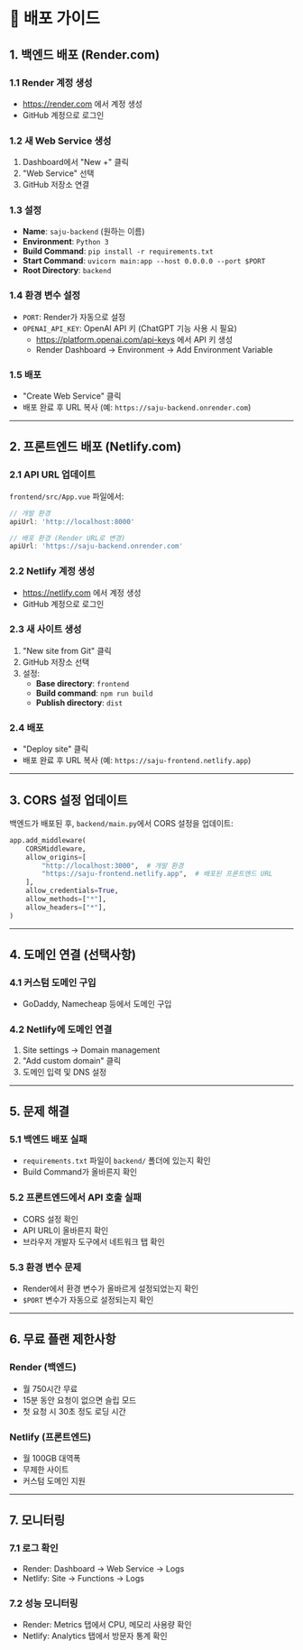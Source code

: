 # 🚀 배포 가이드

## 1. 백엔드 배포 (Render.com)

### 1.1 Render 계정 생성
- https://render.com 에서 계정 생성
- GitHub 계정으로 로그인

### 1.2 새 Web Service 생성
1. Dashboard에서 "New +" 클릭
2. "Web Service" 선택
3. GitHub 저장소 연결

### 1.3 설정
- **Name**: `saju-backend` (원하는 이름)
- **Environment**: `Python 3`
- **Build Command**: `pip install -r requirements.txt`
- **Start Command**: `uvicorn main:app --host 0.0.0.0 --port $PORT`
- **Root Directory**: `backend`

### 1.4 환경 변수 설정
- `PORT`: Render가 자동으로 설정
- `OPENAI_API_KEY`: OpenAI API 키 (ChatGPT 기능 사용 시 필요)
  - https://platform.openai.com/api-keys 에서 API 키 생성
  - Render Dashboard → Environment → Add Environment Variable

### 1.5 배포
- "Create Web Service" 클릭
- 배포 완료 후 URL 복사 (예: `https://saju-backend.onrender.com`)

---

## 2. 프론트엔드 배포 (Netlify.com)

### 2.1 API URL 업데이트
`frontend/src/App.vue` 파일에서:
```javascript
// 개발 환경
apiUrl: 'http://localhost:8000'

// 배포 환경 (Render URL로 변경)
apiUrl: 'https://saju-backend.onrender.com'
```

### 2.2 Netlify 계정 생성
- https://netlify.com 에서 계정 생성
- GitHub 계정으로 로그인

### 2.3 새 사이트 생성
1. "New site from Git" 클릭
2. GitHub 저장소 선택
3. 설정:
   - **Base directory**: `frontend`
   - **Build command**: `npm run build`
   - **Publish directory**: `dist`

### 2.4 배포
- "Deploy site" 클릭
- 배포 완료 후 URL 복사 (예: `https://saju-frontend.netlify.app`)

---

## 3. CORS 설정 업데이트

백엔드가 배포된 후, `backend/main.py`에서 CORS 설정을 업데이트:

```python
app.add_middleware(
    CORSMiddleware,
    allow_origins=[
        "http://localhost:3000",  # 개발 환경
        "https://saju-frontend.netlify.app",  # 배포된 프론트엔드 URL
    ],
    allow_credentials=True,
    allow_methods=["*"],
    allow_headers=["*"],
)
```

---

## 4. 도메인 연결 (선택사항)

### 4.1 커스텀 도메인 구입
- GoDaddy, Namecheap 등에서 도메인 구입

### 4.2 Netlify에 도메인 연결
1. Site settings → Domain management
2. "Add custom domain" 클릭
3. 도메인 입력 및 DNS 설정

---

## 5. 문제 해결

### 5.1 백엔드 배포 실패
- `requirements.txt` 파일이 `backend/` 폴더에 있는지 확인
- Build Command가 올바른지 확인

### 5.2 프론트엔드에서 API 호출 실패
- CORS 설정 확인
- API URL이 올바른지 확인
- 브라우저 개발자 도구에서 네트워크 탭 확인

### 5.3 환경 변수 문제
- Render에서 환경 변수가 올바르게 설정되었는지 확인
- `$PORT` 변수가 자동으로 설정되는지 확인

---

## 6. 무료 플랜 제한사항

### Render (백엔드)
- 월 750시간 무료
- 15분 동안 요청이 없으면 슬립 모드
- 첫 요청 시 30초 정도 로딩 시간

### Netlify (프론트엔드)
- 월 100GB 대역폭
- 무제한 사이트
- 커스텀 도메인 지원

---

## 7. 모니터링

### 7.1 로그 확인
- Render: Dashboard → Web Service → Logs
- Netlify: Site → Functions → Logs

### 7.2 성능 모니터링
- Render: Metrics 탭에서 CPU, 메모리 사용량 확인
- Netlify: Analytics 탭에서 방문자 통계 확인 